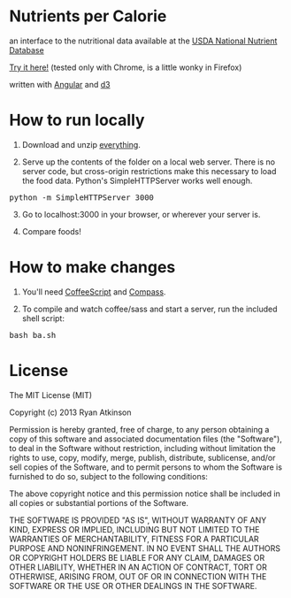 Nutrients per Calorie
==========

an interface to the nutritional data available at the [USDA National Nutrient Database](http://ndb.nal.usda.gov/)

[Try it here!](http://ryanatkn.github.com/nutrients-per-calorie) (tested only with Chrome, is a little wonky in Firefox)

written with [Angular](http://angularjs.org/) and [d3](http://d3js.org/)


How to run locally
==================

1. Download and unzip [everything](https://github.com/ryanatkn/nutrients-per-calorie/archive/master.zip).

2. Serve up the contents of the folder on a local web server. There is no server code, but cross-origin restrictions make this necessary to load the food data. Python's SimpleHTTPServer works well enough.

  <pre>python -m SimpleHTTPServer 3000</pre>
  
3. Go to localhost:3000 in your browser, or wherever your server is.

4. Compare foods!


How to make changes
===================

1. You'll need [CoffeeScript](http://coffeescript.org/) and [Compass](http://compass-style.org/). 

2. To compile and watch coffee/sass and start a server, run the included shell script:
  
  <pre>bash ba.sh</pre>


License
=======

The MIT License (MIT)

Copyright (c) 2013 Ryan Atkinson

Permission is hereby granted, free of charge, to any person obtaining a copy of this software and associated documentation files (the "Software"), to deal in the Software without restriction, including without limitation the rights to use, copy, modify, merge, publish, distribute, sublicense, and/or sell copies of the Software, and to permit persons to whom the Software is furnished to do so, subject to the following conditions:

The above copyright notice and this permission notice shall be included in all copies or substantial portions of the Software.

THE SOFTWARE IS PROVIDED "AS IS", WITHOUT WARRANTY OF ANY KIND, EXPRESS OR IMPLIED, INCLUDING BUT NOT LIMITED TO THE WARRANTIES OF MERCHANTABILITY, FITNESS FOR A PARTICULAR PURPOSE AND NONINFRINGEMENT. IN NO EVENT SHALL THE AUTHORS OR COPYRIGHT HOLDERS BE LIABLE FOR ANY CLAIM, DAMAGES OR OTHER LIABILITY, WHETHER IN AN ACTION OF CONTRACT, TORT OR OTHERWISE, ARISING FROM, OUT OF OR IN CONNECTION WITH THE SOFTWARE OR THE USE OR OTHER DEALINGS IN THE SOFTWARE.
